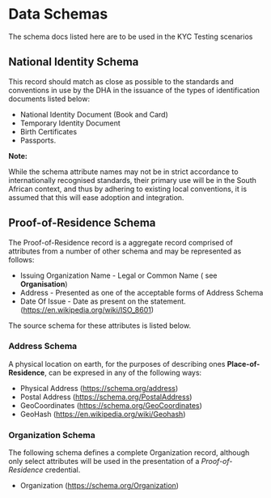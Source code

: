 # Data Schemas

The schema docs listed here are to be used in the KYC Testing scenarios

## National Identity Schema

This record should match as close as possible to the standards and conventions in use by the DHA in the issuance of the types
of identification documents listed below:

* National Identity Document (Book and Card)
* Temporary Identity Document
* Birth Certificates
* Passports.

**Note:**  

While the schema attribute names may not be in strict accordance to internationally recognised standards, their primary use will
be in the South African context, and thus by adhering to existing local conventions, it is assumed that this will ease adoption and 
integration.

## Proof-of-Residence Schema

The Proof-of-Residence record is a aggregate record comprised of attributes from a number of other schema and may be represented as 
follows:

* Issuing Organization Name - Legal or Common Name ( see **Organisation**)
* Address - Presented as one of the acceptable forms of Address Schema
* Date Of Issue - Date as present on the statement. (https://en.wikipedia.org/wiki/ISO_8601)


The source schema for these attributes is listed below. 

### Address Schema

A physical location on earth, for the purposes of describing ones **Place-of-Residence**, can be expresed in any of the following ways:

* Physical Address (https://schema.org/address)
* Postal Address (https://schema.org/PostalAddress)
* GeoCoordinates (https://schema.org/GeoCoordinates)
* GeoHash (https://en.wikipedia.org/wiki/Geohash)

### Organization Schema

The following schema defines a complete Organization record, although only select attributes will be used in the presentation of a 
_Proof-of-Residence_ credential.

* Organization (https://schema.org/Organization)

